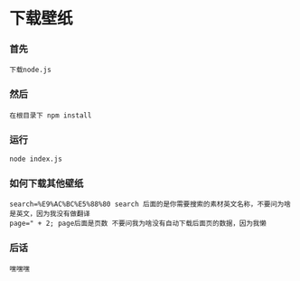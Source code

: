 # 下载壁纸

### 首先

```
下载node.js
```

### 然后

```
在根目录下 npm install
```

### 运行

```
node index.js
```

### 如何下载其他壁纸

```
search=%E9%AC%BC%E5%88%80 search 后面的是你需要搜索的素材英文名称，不要问为啥是英文，因为我没有做翻译
page=" + 2; page后面是页数 不要问我为啥没有自动下载后面页的数据，因为我懒
```

### 后话

```
嘿嘿嘿
```
